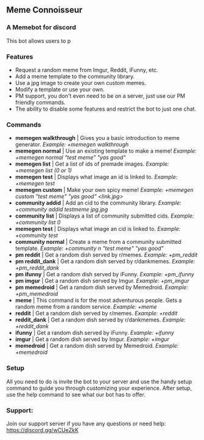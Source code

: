 ## Meme Connoisseur
### A Memebot for discord

This bot allows users to p

### Features
   * Request a random meme from Imgur, Reddit, iFunny, etc.
   * Add a meme template to the community library.
   * Use a jpg image to create your own custom memes.
   * Modify a template or use your own.
   * PM support, you don't even need to be on a server, just use our PM friendly commands.
   * The ability to disable some features and restrict the bot to just one chat.

### Commands
* **memegen walkthrough** | Gives you a basic introduction to meme generator. *Example: +memegen walkthrough*
* **memegen normal** | Use an existing template to make a meme! *Example: +memegen normal "test meme" "yas good" <id>*
* **memegen list** | Get a list of ids of premade images. *Example: +memegen list (0 or 1)*
* **memegen test** | Displays what image an id is linked to. *Example: +memegen test <id>*
* **memegen custom** | Make your own spicy meme! *Example: +memegen custom "test meme" "yas good" <link.jpg>*
* **community addid** | Add an cid to the community library. *Example: +community addid testmeme jpg.jpg*
* **community list** | Displays a list of community submitted cids. *Example: +community list 0*
* **memegen test** | Displays what image an cid is linked to. *Example: +community test <cid>*
* **community normal** | Create a meme from a community submitted template. *Example: +community n "test meme" "yas good" <cid>*
* **pm reddit** | Get a random dish served by r/memes. *Example: +pm_reddit*
* **pm reddit_dank** | Get a random dish served by r/dankmemes. *Example: +pm_reddit_dank*
* **pm ifunny** | Get a random dish served by iFunny. *Example: +pm_ifunny*
* **pm imgur** | Get a random dish served by Imgur. *Example: +pm_imgur*
* **pm memedroid** | Get a random dish served by Memedroid. *Example: +pm_memedroid*
* **meme** | This command is for the most adventurous people. Gets a random meme from a random service. *Example: +meme*
* **reddit** | Get a random dish served by r/memes. *Example: +reddit*
* **reddit_dank** | Get a random dish served by r/dankmemes. *Example: +reddit_dank*
* **ifunny** | Get a random dish served by iFunny. *Example: +ifunny*
* **imgur** | Get a random dish served by Imgur. *Example: +imgur*
* **memedroid** | Get a random dish served by Memedroid. *Example: +memedroid*

### Setup
All you need to do is invite the bot to your server and use the handy setup command to guide you through customizing your experience. After setup, use the help command to see what our bot has to offer.

### Support:
Join our support server if you have any questions or need help: https://discord.gg/wCUeZkK
